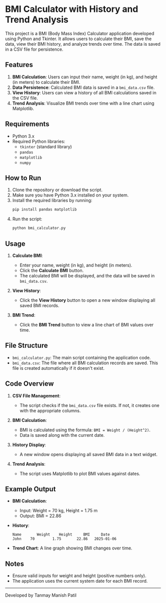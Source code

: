 # BMI Calculator with History and Trend Analysis

This project is a BMI (Body Mass Index) Calculator application developed using Python and Tkinter. It allows users to calculate their BMI, save the data, view their BMI history, and analyze trends over time. The data is saved in a CSV file for persistence.

## Features

1. **BMI Calculation**: Users can input their name, weight (in kg), and height (in meters) to calculate their BMI.
2. **Data Persistence**: Calculated BMI data is saved in a `bmi_data.csv` file.
3. **View History**: Users can view a history of all BMI calculations saved in the CSV file.
4. **Trend Analysis**: Visualize BMI trends over time with a line chart using Matplotlib.

## Requirements

- Python 3.x
- Required Python libraries:
  - `tkinter` (standard library)
  - `pandas`
  - `matplotlib`
  - `numpy`

## How to Run

1. Clone the repository or download the script.
2. Make sure you have Python 3.x installed on your system.
3. Install the required libraries by running:
   ```bash
   pip install pandas matplotlib
   ```
4. Run the script:
   ```bash
   python bmi_calculator.py
   ```

## Usage

1. **Calculate BMI**:
   - Enter your name, weight (in kg), and height (in meters).
   - Click the **Calculate BMI** button.
   - The calculated BMI will be displayed, and the data will be saved in `bmi_data.csv`.

2. **View History**:
   - Click the **View History** button to open a new window displaying all saved BMI records.

3. **BMI Trend**:
   - Click the **BMI Trend** button to view a line chart of BMI values over time.

## File Structure

- `bmi_calculator.py`: The main script containing the application code.
- `bmi_data.csv`: The file where all BMI calculation records are saved. This file is created automatically if it doesn't exist.

## Code Overview

1. **CSV File Management**:
   - The script checks if the `bmi_data.csv` file exists. If not, it creates one with the appropriate columns.

2. **BMI Calculation**:
   - BMI is calculated using the formula: `BMI = Weight / (Height^2)`.
   - Data is saved along with the current date.

3. **History Display**:
   - A new window opens displaying all saved BMI data in a text widget.

4. **Trend Analysis**:
   - The script uses Matplotlib to plot BMI values against dates.

## Example Output

- **BMI Calculation**:
  - Input: Weight = 70 kg, Height = 1.75 m
  - Output: BMI = 22.86

- **History**:
  ```
  Name       Weight    Height     BMI     Date
  John    70        1.75       22.86   2025-01-06
  ```

- **Trend Chart**:
  A line graph showing BMI changes over time.

## Notes

- Ensure valid inputs for weight and height (positive numbers only).
- The application uses the current system date for each BMI record.

---

Developed by Tanmay Manish Patil

